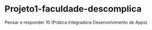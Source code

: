 # Projeto1-faculdade-descomplica
Pensar e responder 10  (Prática Integradora Desenvolvimento de Apps)
